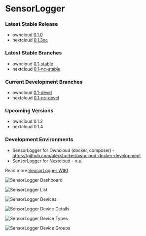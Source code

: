 # SensorLogger

### Latest Stable Release
- owncloud [0.1.0](https://github.com/alexstocker/sensorlogger/releases/tag/0.1.0)
- nextcloud [0.1.3nc](https://github.com/alexstocker/sensorlogger/releases/tag/0.1.3nc)

### Latest Stable Branches
- owncloud [0.1-stable](https://github.com/alexstocker/sensorlogger/tree/0.1-stable)
- nextcloud [0.1-nc-stable](https://github.com/alexstocker/sensorlogger/tree/0.1-nc-stable)

### Current Development Branches
- owncloud [0.1-devel](https://github.com/alexstocker/sensorlogger/tree/0.1-devel)
- nextcloud [0.1-nc-devel](https://github.com/alexstocker/sensorlogger/tree/0.1-nc-devel)

### Upcoming Versions
- owncloud 0.1.2
- nextcloud 0.1.4

### Development Environments
- SensorLogger for Owncloud (docker, composer) - https://github.com/alexstocker/owncloud-docker-development
- SensorLogger for Nextcloud - n.a.

Read more [SensorLogger WIKI](https://github.com/alexstocker/sensorlogger/wiki/)

![SensorLogger Dashboard](https://www.html5live.at/wp-content/uploads/2021/12/sensorlogger-dashboard_oc.png)

![SensorLogger List](https://www.html5live.at/wp-content/uploads/2021/12/sensorlogger-list-data_oc.png)

![SensorLogger Devices](https://www.html5live.at/wp-content/uploads/2021/12/sensorlogger-devices_oc.png)

![SensorLogger Device Details](https://www.html5live.at/wp-content/uploads/2021/12/sensorlogger-device-details_oc.png)

![SensorLogger Device Types](https://www.html5live.at/wp-content/uploads/2021/12/sensorlogger-device-types_oc.png)

![SensorLogger Device Groups](https://www.html5live.at/wp-content/uploads/2021/12/sensorlogger-device-groups_oc.png)
